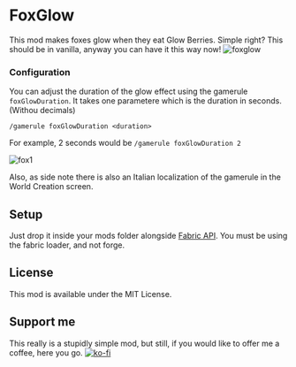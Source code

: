 # FoxGlow

This mod makes foxes glow when they eat Glow Berries. Simple right? This should be in vanilla, anyway you can have it this way now!
![foxglow](https://user-images.githubusercontent.com/29462910/152817376-40750e89-a189-4517-85f2-3a68552bb4ca.gif)


### Configuration
You can adjust the duration of the glow effect using the gamerule `foxGlowDuration`. It takes one parametere which is the duration in seconds. (Withou decimals)

`/gamerule foxGlowDuration <duration>`

For example, 2 seconds would be
`/gamerule foxGlowDuration 2`

![fox1](https://user-images.githubusercontent.com/29462910/152815217-8ca8abcf-2dfe-4c20-8235-84013a047c1e.png)

Also, as side note there is also an Italian localization of the gamerule in the World Creation screen.

## Setup

Just drop it inside your mods folder alongside [Fabric API](https://www.curseforge.com/minecraft/mc-mods/fabric-api).
You must be using the fabric loader, and not forge.

## License

This mod is available under the MIT License.

## Support me
This really is a stupidly simple mod, but still, if you would like to offer me a coffee, here you go.
[![ko-fi](https://ko-fi.com/img/githubbutton_sm.svg)](https://ko-fi.com/S6S88307C)
